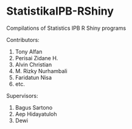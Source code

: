 # StatistikaIPB-RShiny
Compilations of Statistics IPB R Shiny programs

Contributors:
1. Tony Alfan
2. Perisai Zidane H.
3. Alvin Christian
4. M. Rizky Nurhambali
5. Faridatun Nisa
6. etc.


Supervisors:
1. Bagus Sartono
2. Aep Hidayatuloh
3. Dewi
